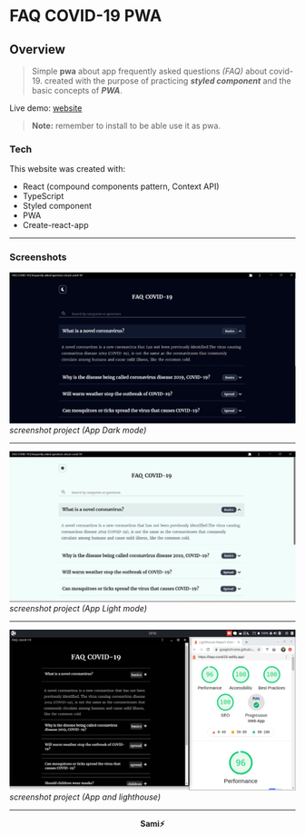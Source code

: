# FAQ COVID-19 PWA

## Overview
> Simple **pwa** about app frequently asked questions *(FAQ)* about covid-19.
>created with the purpose of practicing ***styled component*** and the basic concepts of ***PWA***.

Live demo: [website](https://faq-covid-19-pwa.vercel.app/)
> **Note:** remember to install to be able use it as pwa.

### Tech
This website was created with:

- React (compound components pattern, Context API)
- TypeScript
- Styled component
- PWA
- Create-react-app

<hr>

### Screenshots

![screenshot project](/screenshots/screenshot-dark.png)
*screenshot project (App Dark mode)*

----

![screenshot project](/screenshots/screenshot-light.png)
*screenshot project (App Light mode)*

---

![screenshot project](/screenshots/screenshot.png)
*screenshot project (App and lighthouse)*

----
<div style="text-align:center;">
 <strong>Sami⚡</strong>
</div>

